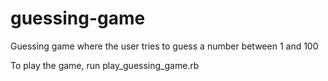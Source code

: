 # guessing-game

Guessing game where the user tries to guess a number between 1 and 100

To play the game, run play_guessing_game.rb
